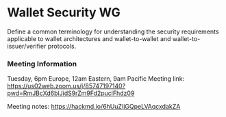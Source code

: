 # Wallet Security WG

Define a common terminology for understanding the security requirements applicable to wallet architectures and wallet-to-wallet and wallet-to-issuer/verifier protocols.

### Meeting Information

Tuesday, 6pm Europe, 12am Eastern, 9am Pacific
Meeting link: https://us02web.zoom.us/j/85747197140?pwd=RmJBcXd6blJidS9rZm9Fd2puclFhdz09

Meeting notes: https://hackmd.io/6hUuZIjGQpeLVAqcxdakZA
